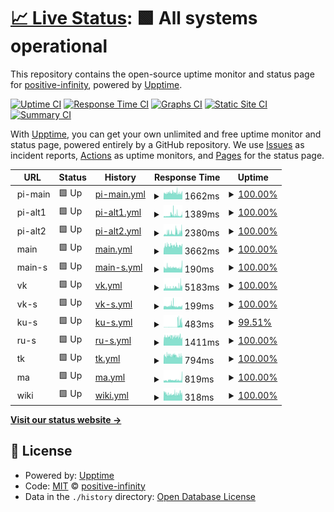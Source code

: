 # [📈 Live Status](https://positive-infinity.github.io/api-status): <!--live status--> **🟩 All systems operational**

This repository contains the open-source uptime monitor and status page for [positive-infinity](https://positive-infinity.github.io/api-status), powered by [Upptime](https://github.com/upptime/upptime).

[![Uptime CI](https://github.com/positive-infinity/api-status/workflows/Uptime%20CI/badge.svg)](https://github.com/positive-infinity/api-status/actions?query=workflow%3A%22Uptime+CI%22)
[![Response Time CI](https://github.com/positive-infinity/api-status/workflows/Response%20Time%20CI/badge.svg)](https://github.com/positive-infinity/api-status/actions?query=workflow%3A%22Response+Time+CI%22)
[![Graphs CI](https://github.com/positive-infinity/api-status/workflows/Graphs%20CI/badge.svg)](https://github.com/positive-infinity/api-status/actions?query=workflow%3A%22Graphs+CI%22)
[![Static Site CI](https://github.com/positive-infinity/api-status/workflows/Static%20Site%20CI/badge.svg)](https://github.com/positive-infinity/api-status/actions?query=workflow%3A%22Static+Site+CI%22)
[![Summary CI](https://github.com/positive-infinity/api-status/workflows/Summary%20CI/badge.svg)](https://github.com/positive-infinity/api-status/actions?query=workflow%3A%22Summary+CI%22)

With [Upptime](https://upptime.js.org), you can get your own unlimited and free uptime monitor and status page, powered entirely by a GitHub repository. We use [Issues](https://github.com/positive-infinity/api-status/issues) as incident reports, [Actions](https://github.com/positive-infinity/api-status/actions) as uptime monitors, and [Pages](https://positive-infinity.github.io/api-status) for the status page.

<!--start: status pages-->
<!-- This summary is generated by Upptime (https://github.com/upptime/upptime) -->
<!-- Do not edit this manually, your changes will be overwritten -->
<!-- prettier-ignore -->
| URL | Status | History | Response Time | Uptime |
| --- | ------ | ------- | ------------- | ------ |
| <img alt="" src="https://icons.duckduckgo.com/ip3/null.ico" height="13"> pi-main | 🟩 Up | [pi-main.yml](https://github.com/positive-infinity/api-status/commits/HEAD/history/pi-main.yml) | <details><summary><img alt="Response time graph" src="./graphs/pi-main/response-time-week.png" height="20"> 1662ms</summary><br><a href="https://positive-infinity.github.io/api-status/history/pi-main"><img alt="Response time 1634" src="https://img.shields.io/endpoint?url=https%3A%2F%2Fraw.githubusercontent.com%2Fpositive-infinity%2Fapi-status%2FHEAD%2Fapi%2Fpi-main%2Fresponse-time.json"></a><br><a href="https://positive-infinity.github.io/api-status/history/pi-main"><img alt="24-hour response time 1315" src="https://img.shields.io/endpoint?url=https%3A%2F%2Fraw.githubusercontent.com%2Fpositive-infinity%2Fapi-status%2FHEAD%2Fapi%2Fpi-main%2Fresponse-time-day.json"></a><br><a href="https://positive-infinity.github.io/api-status/history/pi-main"><img alt="7-day response time 1662" src="https://img.shields.io/endpoint?url=https%3A%2F%2Fraw.githubusercontent.com%2Fpositive-infinity%2Fapi-status%2FHEAD%2Fapi%2Fpi-main%2Fresponse-time-week.json"></a><br><a href="https://positive-infinity.github.io/api-status/history/pi-main"><img alt="30-day response time 1504" src="https://img.shields.io/endpoint?url=https%3A%2F%2Fraw.githubusercontent.com%2Fpositive-infinity%2Fapi-status%2FHEAD%2Fapi%2Fpi-main%2Fresponse-time-month.json"></a><br><a href="https://positive-infinity.github.io/api-status/history/pi-main"><img alt="1-year response time 1610" src="https://img.shields.io/endpoint?url=https%3A%2F%2Fraw.githubusercontent.com%2Fpositive-infinity%2Fapi-status%2FHEAD%2Fapi%2Fpi-main%2Fresponse-time-year.json"></a></details> | <details><summary><a href="https://positive-infinity.github.io/api-status/history/pi-main">100.00%</a></summary><a href="https://positive-infinity.github.io/api-status/history/pi-main"><img alt="All-time uptime 99.84%" src="https://img.shields.io/endpoint?url=https%3A%2F%2Fraw.githubusercontent.com%2Fpositive-infinity%2Fapi-status%2FHEAD%2Fapi%2Fpi-main%2Fuptime.json"></a><br><a href="https://positive-infinity.github.io/api-status/history/pi-main"><img alt="24-hour uptime 100.00%" src="https://img.shields.io/endpoint?url=https%3A%2F%2Fraw.githubusercontent.com%2Fpositive-infinity%2Fapi-status%2FHEAD%2Fapi%2Fpi-main%2Fuptime-day.json"></a><br><a href="https://positive-infinity.github.io/api-status/history/pi-main"><img alt="7-day uptime 100.00%" src="https://img.shields.io/endpoint?url=https%3A%2F%2Fraw.githubusercontent.com%2Fpositive-infinity%2Fapi-status%2FHEAD%2Fapi%2Fpi-main%2Fuptime-week.json"></a><br><a href="https://positive-infinity.github.io/api-status/history/pi-main"><img alt="30-day uptime 100.00%" src="https://img.shields.io/endpoint?url=https%3A%2F%2Fraw.githubusercontent.com%2Fpositive-infinity%2Fapi-status%2FHEAD%2Fapi%2Fpi-main%2Fuptime-month.json"></a><br><a href="https://positive-infinity.github.io/api-status/history/pi-main"><img alt="1-year uptime 99.94%" src="https://img.shields.io/endpoint?url=https%3A%2F%2Fraw.githubusercontent.com%2Fpositive-infinity%2Fapi-status%2FHEAD%2Fapi%2Fpi-main%2Fuptime-year.json"></a></details>
| <img alt="" src="https://icons.duckduckgo.com/ip3/null.ico" height="13"> pi-alt1 | 🟩 Up | [pi-alt1.yml](https://github.com/positive-infinity/api-status/commits/HEAD/history/pi-alt1.yml) | <details><summary><img alt="Response time graph" src="./graphs/pi-alt1/response-time-week.png" height="20"> 1389ms</summary><br><a href="https://positive-infinity.github.io/api-status/history/pi-alt1"><img alt="Response time 1431" src="https://img.shields.io/endpoint?url=https%3A%2F%2Fraw.githubusercontent.com%2Fpositive-infinity%2Fapi-status%2FHEAD%2Fapi%2Fpi-alt1%2Fresponse-time.json"></a><br><a href="https://positive-infinity.github.io/api-status/history/pi-alt1"><img alt="24-hour response time 1385" src="https://img.shields.io/endpoint?url=https%3A%2F%2Fraw.githubusercontent.com%2Fpositive-infinity%2Fapi-status%2FHEAD%2Fapi%2Fpi-alt1%2Fresponse-time-day.json"></a><br><a href="https://positive-infinity.github.io/api-status/history/pi-alt1"><img alt="7-day response time 1389" src="https://img.shields.io/endpoint?url=https%3A%2F%2Fraw.githubusercontent.com%2Fpositive-infinity%2Fapi-status%2FHEAD%2Fapi%2Fpi-alt1%2Fresponse-time-week.json"></a><br><a href="https://positive-infinity.github.io/api-status/history/pi-alt1"><img alt="30-day response time 1441" src="https://img.shields.io/endpoint?url=https%3A%2F%2Fraw.githubusercontent.com%2Fpositive-infinity%2Fapi-status%2FHEAD%2Fapi%2Fpi-alt1%2Fresponse-time-month.json"></a><br><a href="https://positive-infinity.github.io/api-status/history/pi-alt1"><img alt="1-year response time 1437" src="https://img.shields.io/endpoint?url=https%3A%2F%2Fraw.githubusercontent.com%2Fpositive-infinity%2Fapi-status%2FHEAD%2Fapi%2Fpi-alt1%2Fresponse-time-year.json"></a></details> | <details><summary><a href="https://positive-infinity.github.io/api-status/history/pi-alt1">100.00%</a></summary><a href="https://positive-infinity.github.io/api-status/history/pi-alt1"><img alt="All-time uptime 99.35%" src="https://img.shields.io/endpoint?url=https%3A%2F%2Fraw.githubusercontent.com%2Fpositive-infinity%2Fapi-status%2FHEAD%2Fapi%2Fpi-alt1%2Fuptime.json"></a><br><a href="https://positive-infinity.github.io/api-status/history/pi-alt1"><img alt="24-hour uptime 100.00%" src="https://img.shields.io/endpoint?url=https%3A%2F%2Fraw.githubusercontent.com%2Fpositive-infinity%2Fapi-status%2FHEAD%2Fapi%2Fpi-alt1%2Fuptime-day.json"></a><br><a href="https://positive-infinity.github.io/api-status/history/pi-alt1"><img alt="7-day uptime 100.00%" src="https://img.shields.io/endpoint?url=https%3A%2F%2Fraw.githubusercontent.com%2Fpositive-infinity%2Fapi-status%2FHEAD%2Fapi%2Fpi-alt1%2Fuptime-week.json"></a><br><a href="https://positive-infinity.github.io/api-status/history/pi-alt1"><img alt="30-day uptime 100.00%" src="https://img.shields.io/endpoint?url=https%3A%2F%2Fraw.githubusercontent.com%2Fpositive-infinity%2Fapi-status%2FHEAD%2Fapi%2Fpi-alt1%2Fuptime-month.json"></a><br><a href="https://positive-infinity.github.io/api-status/history/pi-alt1"><img alt="1-year uptime 100.00%" src="https://img.shields.io/endpoint?url=https%3A%2F%2Fraw.githubusercontent.com%2Fpositive-infinity%2Fapi-status%2FHEAD%2Fapi%2Fpi-alt1%2Fuptime-year.json"></a></details>
| <img alt="" src="https://icons.duckduckgo.com/ip3/null.ico" height="13"> pi-alt2 | 🟩 Up | [pi-alt2.yml](https://github.com/positive-infinity/api-status/commits/HEAD/history/pi-alt2.yml) | <details><summary><img alt="Response time graph" src="./graphs/pi-alt2/response-time-week.png" height="20"> 2380ms</summary><br><a href="https://positive-infinity.github.io/api-status/history/pi-alt2"><img alt="Response time 1739" src="https://img.shields.io/endpoint?url=https%3A%2F%2Fraw.githubusercontent.com%2Fpositive-infinity%2Fapi-status%2FHEAD%2Fapi%2Fpi-alt2%2Fresponse-time.json"></a><br><a href="https://positive-infinity.github.io/api-status/history/pi-alt2"><img alt="24-hour response time 2059" src="https://img.shields.io/endpoint?url=https%3A%2F%2Fraw.githubusercontent.com%2Fpositive-infinity%2Fapi-status%2FHEAD%2Fapi%2Fpi-alt2%2Fresponse-time-day.json"></a><br><a href="https://positive-infinity.github.io/api-status/history/pi-alt2"><img alt="7-day response time 2380" src="https://img.shields.io/endpoint?url=https%3A%2F%2Fraw.githubusercontent.com%2Fpositive-infinity%2Fapi-status%2FHEAD%2Fapi%2Fpi-alt2%2Fresponse-time-week.json"></a><br><a href="https://positive-infinity.github.io/api-status/history/pi-alt2"><img alt="30-day response time 2353" src="https://img.shields.io/endpoint?url=https%3A%2F%2Fraw.githubusercontent.com%2Fpositive-infinity%2Fapi-status%2FHEAD%2Fapi%2Fpi-alt2%2Fresponse-time-month.json"></a><br><a href="https://positive-infinity.github.io/api-status/history/pi-alt2"><img alt="1-year response time 1740" src="https://img.shields.io/endpoint?url=https%3A%2F%2Fraw.githubusercontent.com%2Fpositive-infinity%2Fapi-status%2FHEAD%2Fapi%2Fpi-alt2%2Fresponse-time-year.json"></a></details> | <details><summary><a href="https://positive-infinity.github.io/api-status/history/pi-alt2">100.00%</a></summary><a href="https://positive-infinity.github.io/api-status/history/pi-alt2"><img alt="All-time uptime 99.89%" src="https://img.shields.io/endpoint?url=https%3A%2F%2Fraw.githubusercontent.com%2Fpositive-infinity%2Fapi-status%2FHEAD%2Fapi%2Fpi-alt2%2Fuptime.json"></a><br><a href="https://positive-infinity.github.io/api-status/history/pi-alt2"><img alt="24-hour uptime 100.00%" src="https://img.shields.io/endpoint?url=https%3A%2F%2Fraw.githubusercontent.com%2Fpositive-infinity%2Fapi-status%2FHEAD%2Fapi%2Fpi-alt2%2Fuptime-day.json"></a><br><a href="https://positive-infinity.github.io/api-status/history/pi-alt2"><img alt="7-day uptime 100.00%" src="https://img.shields.io/endpoint?url=https%3A%2F%2Fraw.githubusercontent.com%2Fpositive-infinity%2Fapi-status%2FHEAD%2Fapi%2Fpi-alt2%2Fuptime-week.json"></a><br><a href="https://positive-infinity.github.io/api-status/history/pi-alt2"><img alt="30-day uptime 100.00%" src="https://img.shields.io/endpoint?url=https%3A%2F%2Fraw.githubusercontent.com%2Fpositive-infinity%2Fapi-status%2FHEAD%2Fapi%2Fpi-alt2%2Fuptime-month.json"></a><br><a href="https://positive-infinity.github.io/api-status/history/pi-alt2"><img alt="1-year uptime 99.99%" src="https://img.shields.io/endpoint?url=https%3A%2F%2Fraw.githubusercontent.com%2Fpositive-infinity%2Fapi-status%2FHEAD%2Fapi%2Fpi-alt2%2Fuptime-year.json"></a></details>
| <img alt="" src="https://icons.duckduckgo.com/ip3/null.ico" height="13"> main | 🟩 Up | [main.yml](https://github.com/positive-infinity/api-status/commits/HEAD/history/main.yml) | <details><summary><img alt="Response time graph" src="./graphs/main/response-time-week.png" height="20"> 3662ms</summary><br><a href="https://positive-infinity.github.io/api-status/history/main"><img alt="Response time 2667" src="https://img.shields.io/endpoint?url=https%3A%2F%2Fraw.githubusercontent.com%2Fpositive-infinity%2Fapi-status%2FHEAD%2Fapi%2Fmain%2Fresponse-time.json"></a><br><a href="https://positive-infinity.github.io/api-status/history/main"><img alt="24-hour response time 3962" src="https://img.shields.io/endpoint?url=https%3A%2F%2Fraw.githubusercontent.com%2Fpositive-infinity%2Fapi-status%2FHEAD%2Fapi%2Fmain%2Fresponse-time-day.json"></a><br><a href="https://positive-infinity.github.io/api-status/history/main"><img alt="7-day response time 3662" src="https://img.shields.io/endpoint?url=https%3A%2F%2Fraw.githubusercontent.com%2Fpositive-infinity%2Fapi-status%2FHEAD%2Fapi%2Fmain%2Fresponse-time-week.json"></a><br><a href="https://positive-infinity.github.io/api-status/history/main"><img alt="30-day response time 3474" src="https://img.shields.io/endpoint?url=https%3A%2F%2Fraw.githubusercontent.com%2Fpositive-infinity%2Fapi-status%2FHEAD%2Fapi%2Fmain%2Fresponse-time-month.json"></a><br><a href="https://positive-infinity.github.io/api-status/history/main"><img alt="1-year response time 2672" src="https://img.shields.io/endpoint?url=https%3A%2F%2Fraw.githubusercontent.com%2Fpositive-infinity%2Fapi-status%2FHEAD%2Fapi%2Fmain%2Fresponse-time-year.json"></a></details> | <details><summary><a href="https://positive-infinity.github.io/api-status/history/main">100.00%</a></summary><a href="https://positive-infinity.github.io/api-status/history/main"><img alt="All-time uptime 99.67%" src="https://img.shields.io/endpoint?url=https%3A%2F%2Fraw.githubusercontent.com%2Fpositive-infinity%2Fapi-status%2FHEAD%2Fapi%2Fmain%2Fuptime.json"></a><br><a href="https://positive-infinity.github.io/api-status/history/main"><img alt="24-hour uptime 100.00%" src="https://img.shields.io/endpoint?url=https%3A%2F%2Fraw.githubusercontent.com%2Fpositive-infinity%2Fapi-status%2FHEAD%2Fapi%2Fmain%2Fuptime-day.json"></a><br><a href="https://positive-infinity.github.io/api-status/history/main"><img alt="7-day uptime 100.00%" src="https://img.shields.io/endpoint?url=https%3A%2F%2Fraw.githubusercontent.com%2Fpositive-infinity%2Fapi-status%2FHEAD%2Fapi%2Fmain%2Fuptime-week.json"></a><br><a href="https://positive-infinity.github.io/api-status/history/main"><img alt="30-day uptime 100.00%" src="https://img.shields.io/endpoint?url=https%3A%2F%2Fraw.githubusercontent.com%2Fpositive-infinity%2Fapi-status%2FHEAD%2Fapi%2Fmain%2Fuptime-month.json"></a><br><a href="https://positive-infinity.github.io/api-status/history/main"><img alt="1-year uptime 99.94%" src="https://img.shields.io/endpoint?url=https%3A%2F%2Fraw.githubusercontent.com%2Fpositive-infinity%2Fapi-status%2FHEAD%2Fapi%2Fmain%2Fuptime-year.json"></a></details>
| <img alt="" src="https://icons.duckduckgo.com/ip3/null.ico" height="13"> main-s | 🟩 Up | [main-s.yml](https://github.com/positive-infinity/api-status/commits/HEAD/history/main-s.yml) | <details><summary><img alt="Response time graph" src="./graphs/main-s/response-time-week.png" height="20"> 190ms</summary><br><a href="https://positive-infinity.github.io/api-status/history/main-s"><img alt="Response time 180" src="https://img.shields.io/endpoint?url=https%3A%2F%2Fraw.githubusercontent.com%2Fpositive-infinity%2Fapi-status%2FHEAD%2Fapi%2Fmain-s%2Fresponse-time.json"></a><br><a href="https://positive-infinity.github.io/api-status/history/main-s"><img alt="24-hour response time 137" src="https://img.shields.io/endpoint?url=https%3A%2F%2Fraw.githubusercontent.com%2Fpositive-infinity%2Fapi-status%2FHEAD%2Fapi%2Fmain-s%2Fresponse-time-day.json"></a><br><a href="https://positive-infinity.github.io/api-status/history/main-s"><img alt="7-day response time 190" src="https://img.shields.io/endpoint?url=https%3A%2F%2Fraw.githubusercontent.com%2Fpositive-infinity%2Fapi-status%2FHEAD%2Fapi%2Fmain-s%2Fresponse-time-week.json"></a><br><a href="https://positive-infinity.github.io/api-status/history/main-s"><img alt="30-day response time 158" src="https://img.shields.io/endpoint?url=https%3A%2F%2Fraw.githubusercontent.com%2Fpositive-infinity%2Fapi-status%2FHEAD%2Fapi%2Fmain-s%2Fresponse-time-month.json"></a><br><a href="https://positive-infinity.github.io/api-status/history/main-s"><img alt="1-year response time 146" src="https://img.shields.io/endpoint?url=https%3A%2F%2Fraw.githubusercontent.com%2Fpositive-infinity%2Fapi-status%2FHEAD%2Fapi%2Fmain-s%2Fresponse-time-year.json"></a></details> | <details><summary><a href="https://positive-infinity.github.io/api-status/history/main-s">100.00%</a></summary><a href="https://positive-infinity.github.io/api-status/history/main-s"><img alt="All-time uptime 99.92%" src="https://img.shields.io/endpoint?url=https%3A%2F%2Fraw.githubusercontent.com%2Fpositive-infinity%2Fapi-status%2FHEAD%2Fapi%2Fmain-s%2Fuptime.json"></a><br><a href="https://positive-infinity.github.io/api-status/history/main-s"><img alt="24-hour uptime 100.00%" src="https://img.shields.io/endpoint?url=https%3A%2F%2Fraw.githubusercontent.com%2Fpositive-infinity%2Fapi-status%2FHEAD%2Fapi%2Fmain-s%2Fuptime-day.json"></a><br><a href="https://positive-infinity.github.io/api-status/history/main-s"><img alt="7-day uptime 100.00%" src="https://img.shields.io/endpoint?url=https%3A%2F%2Fraw.githubusercontent.com%2Fpositive-infinity%2Fapi-status%2FHEAD%2Fapi%2Fmain-s%2Fuptime-week.json"></a><br><a href="https://positive-infinity.github.io/api-status/history/main-s"><img alt="30-day uptime 100.00%" src="https://img.shields.io/endpoint?url=https%3A%2F%2Fraw.githubusercontent.com%2Fpositive-infinity%2Fapi-status%2FHEAD%2Fapi%2Fmain-s%2Fuptime-month.json"></a><br><a href="https://positive-infinity.github.io/api-status/history/main-s"><img alt="1-year uptime 99.93%" src="https://img.shields.io/endpoint?url=https%3A%2F%2Fraw.githubusercontent.com%2Fpositive-infinity%2Fapi-status%2FHEAD%2Fapi%2Fmain-s%2Fuptime-year.json"></a></details>
| <img alt="" src="https://icons.duckduckgo.com/ip3/null.ico" height="13"> vk | 🟩 Up | [vk.yml](https://github.com/positive-infinity/api-status/commits/HEAD/history/vk.yml) | <details><summary><img alt="Response time graph" src="./graphs/vk/response-time-week.png" height="20"> 5183ms</summary><br><a href="https://positive-infinity.github.io/api-status/history/vk"><img alt="Response time 5260" src="https://img.shields.io/endpoint?url=https%3A%2F%2Fraw.githubusercontent.com%2Fpositive-infinity%2Fapi-status%2FHEAD%2Fapi%2Fvk%2Fresponse-time.json"></a><br><a href="https://positive-infinity.github.io/api-status/history/vk"><img alt="24-hour response time 5228" src="https://img.shields.io/endpoint?url=https%3A%2F%2Fraw.githubusercontent.com%2Fpositive-infinity%2Fapi-status%2FHEAD%2Fapi%2Fvk%2Fresponse-time-day.json"></a><br><a href="https://positive-infinity.github.io/api-status/history/vk"><img alt="7-day response time 5183" src="https://img.shields.io/endpoint?url=https%3A%2F%2Fraw.githubusercontent.com%2Fpositive-infinity%2Fapi-status%2FHEAD%2Fapi%2Fvk%2Fresponse-time-week.json"></a><br><a href="https://positive-infinity.github.io/api-status/history/vk"><img alt="30-day response time 5197" src="https://img.shields.io/endpoint?url=https%3A%2F%2Fraw.githubusercontent.com%2Fpositive-infinity%2Fapi-status%2FHEAD%2Fapi%2Fvk%2Fresponse-time-month.json"></a><br><a href="https://positive-infinity.github.io/api-status/history/vk"><img alt="1-year response time 5277" src="https://img.shields.io/endpoint?url=https%3A%2F%2Fraw.githubusercontent.com%2Fpositive-infinity%2Fapi-status%2FHEAD%2Fapi%2Fvk%2Fresponse-time-year.json"></a></details> | <details><summary><a href="https://positive-infinity.github.io/api-status/history/vk">100.00%</a></summary><a href="https://positive-infinity.github.io/api-status/history/vk"><img alt="All-time uptime 99.84%" src="https://img.shields.io/endpoint?url=https%3A%2F%2Fraw.githubusercontent.com%2Fpositive-infinity%2Fapi-status%2FHEAD%2Fapi%2Fvk%2Fuptime.json"></a><br><a href="https://positive-infinity.github.io/api-status/history/vk"><img alt="24-hour uptime 100.00%" src="https://img.shields.io/endpoint?url=https%3A%2F%2Fraw.githubusercontent.com%2Fpositive-infinity%2Fapi-status%2FHEAD%2Fapi%2Fvk%2Fuptime-day.json"></a><br><a href="https://positive-infinity.github.io/api-status/history/vk"><img alt="7-day uptime 100.00%" src="https://img.shields.io/endpoint?url=https%3A%2F%2Fraw.githubusercontent.com%2Fpositive-infinity%2Fapi-status%2FHEAD%2Fapi%2Fvk%2Fuptime-week.json"></a><br><a href="https://positive-infinity.github.io/api-status/history/vk"><img alt="30-day uptime 100.00%" src="https://img.shields.io/endpoint?url=https%3A%2F%2Fraw.githubusercontent.com%2Fpositive-infinity%2Fapi-status%2FHEAD%2Fapi%2Fvk%2Fuptime-month.json"></a><br><a href="https://positive-infinity.github.io/api-status/history/vk"><img alt="1-year uptime 100.00%" src="https://img.shields.io/endpoint?url=https%3A%2F%2Fraw.githubusercontent.com%2Fpositive-infinity%2Fapi-status%2FHEAD%2Fapi%2Fvk%2Fuptime-year.json"></a></details>
| <img alt="" src="https://icons.duckduckgo.com/ip3/null.ico" height="13"> vk-s | 🟩 Up | [vk-s.yml](https://github.com/positive-infinity/api-status/commits/HEAD/history/vk-s.yml) | <details><summary><img alt="Response time graph" src="./graphs/vk-s/response-time-week.png" height="20"> 199ms</summary><br><a href="https://positive-infinity.github.io/api-status/history/vk-s"><img alt="Response time 188" src="https://img.shields.io/endpoint?url=https%3A%2F%2Fraw.githubusercontent.com%2Fpositive-infinity%2Fapi-status%2FHEAD%2Fapi%2Fvk-s%2Fresponse-time.json"></a><br><a href="https://positive-infinity.github.io/api-status/history/vk-s"><img alt="24-hour response time 188" src="https://img.shields.io/endpoint?url=https%3A%2F%2Fraw.githubusercontent.com%2Fpositive-infinity%2Fapi-status%2FHEAD%2Fapi%2Fvk-s%2Fresponse-time-day.json"></a><br><a href="https://positive-infinity.github.io/api-status/history/vk-s"><img alt="7-day response time 199" src="https://img.shields.io/endpoint?url=https%3A%2F%2Fraw.githubusercontent.com%2Fpositive-infinity%2Fapi-status%2FHEAD%2Fapi%2Fvk-s%2Fresponse-time-week.json"></a><br><a href="https://positive-infinity.github.io/api-status/history/vk-s"><img alt="30-day response time 196" src="https://img.shields.io/endpoint?url=https%3A%2F%2Fraw.githubusercontent.com%2Fpositive-infinity%2Fapi-status%2FHEAD%2Fapi%2Fvk-s%2Fresponse-time-month.json"></a><br><a href="https://positive-infinity.github.io/api-status/history/vk-s"><img alt="1-year response time 189" src="https://img.shields.io/endpoint?url=https%3A%2F%2Fraw.githubusercontent.com%2Fpositive-infinity%2Fapi-status%2FHEAD%2Fapi%2Fvk-s%2Fresponse-time-year.json"></a></details> | <details><summary><a href="https://positive-infinity.github.io/api-status/history/vk-s">100.00%</a></summary><a href="https://positive-infinity.github.io/api-status/history/vk-s"><img alt="All-time uptime 99.84%" src="https://img.shields.io/endpoint?url=https%3A%2F%2Fraw.githubusercontent.com%2Fpositive-infinity%2Fapi-status%2FHEAD%2Fapi%2Fvk-s%2Fuptime.json"></a><br><a href="https://positive-infinity.github.io/api-status/history/vk-s"><img alt="24-hour uptime 100.00%" src="https://img.shields.io/endpoint?url=https%3A%2F%2Fraw.githubusercontent.com%2Fpositive-infinity%2Fapi-status%2FHEAD%2Fapi%2Fvk-s%2Fuptime-day.json"></a><br><a href="https://positive-infinity.github.io/api-status/history/vk-s"><img alt="7-day uptime 100.00%" src="https://img.shields.io/endpoint?url=https%3A%2F%2Fraw.githubusercontent.com%2Fpositive-infinity%2Fapi-status%2FHEAD%2Fapi%2Fvk-s%2Fuptime-week.json"></a><br><a href="https://positive-infinity.github.io/api-status/history/vk-s"><img alt="30-day uptime 100.00%" src="https://img.shields.io/endpoint?url=https%3A%2F%2Fraw.githubusercontent.com%2Fpositive-infinity%2Fapi-status%2FHEAD%2Fapi%2Fvk-s%2Fuptime-month.json"></a><br><a href="https://positive-infinity.github.io/api-status/history/vk-s"><img alt="1-year uptime 100.00%" src="https://img.shields.io/endpoint?url=https%3A%2F%2Fraw.githubusercontent.com%2Fpositive-infinity%2Fapi-status%2FHEAD%2Fapi%2Fvk-s%2Fuptime-year.json"></a></details>
| <img alt="" src="https://icons.duckduckgo.com/ip3/null.ico" height="13"> ku-s | 🟩 Up | [ku-s.yml](https://github.com/positive-infinity/api-status/commits/HEAD/history/ku-s.yml) | <details><summary><img alt="Response time graph" src="./graphs/ku-s/response-time-week.png" height="20"> 483ms</summary><br><a href="https://positive-infinity.github.io/api-status/history/ku-s"><img alt="Response time 360" src="https://img.shields.io/endpoint?url=https%3A%2F%2Fraw.githubusercontent.com%2Fpositive-infinity%2Fapi-status%2FHEAD%2Fapi%2Fku-s%2Fresponse-time.json"></a><br><a href="https://positive-infinity.github.io/api-status/history/ku-s"><img alt="24-hour response time 1798" src="https://img.shields.io/endpoint?url=https%3A%2F%2Fraw.githubusercontent.com%2Fpositive-infinity%2Fapi-status%2FHEAD%2Fapi%2Fku-s%2Fresponse-time-day.json"></a><br><a href="https://positive-infinity.github.io/api-status/history/ku-s"><img alt="7-day response time 483" src="https://img.shields.io/endpoint?url=https%3A%2F%2Fraw.githubusercontent.com%2Fpositive-infinity%2Fapi-status%2FHEAD%2Fapi%2Fku-s%2Fresponse-time-week.json"></a><br><a href="https://positive-infinity.github.io/api-status/history/ku-s"><img alt="30-day response time 345" src="https://img.shields.io/endpoint?url=https%3A%2F%2Fraw.githubusercontent.com%2Fpositive-infinity%2Fapi-status%2FHEAD%2Fapi%2Fku-s%2Fresponse-time-month.json"></a><br><a href="https://positive-infinity.github.io/api-status/history/ku-s"><img alt="1-year response time 328" src="https://img.shields.io/endpoint?url=https%3A%2F%2Fraw.githubusercontent.com%2Fpositive-infinity%2Fapi-status%2FHEAD%2Fapi%2Fku-s%2Fresponse-time-year.json"></a></details> | <details><summary><a href="https://positive-infinity.github.io/api-status/history/ku-s">99.51%</a></summary><a href="https://positive-infinity.github.io/api-status/history/ku-s"><img alt="All-time uptime 99.53%" src="https://img.shields.io/endpoint?url=https%3A%2F%2Fraw.githubusercontent.com%2Fpositive-infinity%2Fapi-status%2FHEAD%2Fapi%2Fku-s%2Fuptime.json"></a><br><a href="https://positive-infinity.github.io/api-status/history/ku-s"><img alt="24-hour uptime 96.54%" src="https://img.shields.io/endpoint?url=https%3A%2F%2Fraw.githubusercontent.com%2Fpositive-infinity%2Fapi-status%2FHEAD%2Fapi%2Fku-s%2Fuptime-day.json"></a><br><a href="https://positive-infinity.github.io/api-status/history/ku-s"><img alt="7-day uptime 99.51%" src="https://img.shields.io/endpoint?url=https%3A%2F%2Fraw.githubusercontent.com%2Fpositive-infinity%2Fapi-status%2FHEAD%2Fapi%2Fku-s%2Fuptime-week.json"></a><br><a href="https://positive-infinity.github.io/api-status/history/ku-s"><img alt="30-day uptime 99.77%" src="https://img.shields.io/endpoint?url=https%3A%2F%2Fraw.githubusercontent.com%2Fpositive-infinity%2Fapi-status%2FHEAD%2Fapi%2Fku-s%2Fuptime-month.json"></a><br><a href="https://positive-infinity.github.io/api-status/history/ku-s"><img alt="1-year uptime 99.76%" src="https://img.shields.io/endpoint?url=https%3A%2F%2Fraw.githubusercontent.com%2Fpositive-infinity%2Fapi-status%2FHEAD%2Fapi%2Fku-s%2Fuptime-year.json"></a></details>
| <img alt="" src="https://icons.duckduckgo.com/ip3/null.ico" height="13"> ru-s | 🟩 Up | [ru-s.yml](https://github.com/positive-infinity/api-status/commits/HEAD/history/ru-s.yml) | <details><summary><img alt="Response time graph" src="./graphs/ru-s/response-time-week.png" height="20"> 1411ms</summary><br><a href="https://positive-infinity.github.io/api-status/history/ru-s"><img alt="Response time 1364" src="https://img.shields.io/endpoint?url=https%3A%2F%2Fraw.githubusercontent.com%2Fpositive-infinity%2Fapi-status%2FHEAD%2Fapi%2Fru-s%2Fresponse-time.json"></a><br><a href="https://positive-infinity.github.io/api-status/history/ru-s"><img alt="24-hour response time 1385" src="https://img.shields.io/endpoint?url=https%3A%2F%2Fraw.githubusercontent.com%2Fpositive-infinity%2Fapi-status%2FHEAD%2Fapi%2Fru-s%2Fresponse-time-day.json"></a><br><a href="https://positive-infinity.github.io/api-status/history/ru-s"><img alt="7-day response time 1411" src="https://img.shields.io/endpoint?url=https%3A%2F%2Fraw.githubusercontent.com%2Fpositive-infinity%2Fapi-status%2FHEAD%2Fapi%2Fru-s%2Fresponse-time-week.json"></a><br><a href="https://positive-infinity.github.io/api-status/history/ru-s"><img alt="30-day response time 1325" src="https://img.shields.io/endpoint?url=https%3A%2F%2Fraw.githubusercontent.com%2Fpositive-infinity%2Fapi-status%2FHEAD%2Fapi%2Fru-s%2Fresponse-time-month.json"></a><br><a href="https://positive-infinity.github.io/api-status/history/ru-s"><img alt="1-year response time 1361" src="https://img.shields.io/endpoint?url=https%3A%2F%2Fraw.githubusercontent.com%2Fpositive-infinity%2Fapi-status%2FHEAD%2Fapi%2Fru-s%2Fresponse-time-year.json"></a></details> | <details><summary><a href="https://positive-infinity.github.io/api-status/history/ru-s">100.00%</a></summary><a href="https://positive-infinity.github.io/api-status/history/ru-s"><img alt="All-time uptime 100.00%" src="https://img.shields.io/endpoint?url=https%3A%2F%2Fraw.githubusercontent.com%2Fpositive-infinity%2Fapi-status%2FHEAD%2Fapi%2Fru-s%2Fuptime.json"></a><br><a href="https://positive-infinity.github.io/api-status/history/ru-s"><img alt="24-hour uptime 100.00%" src="https://img.shields.io/endpoint?url=https%3A%2F%2Fraw.githubusercontent.com%2Fpositive-infinity%2Fapi-status%2FHEAD%2Fapi%2Fru-s%2Fuptime-day.json"></a><br><a href="https://positive-infinity.github.io/api-status/history/ru-s"><img alt="7-day uptime 100.00%" src="https://img.shields.io/endpoint?url=https%3A%2F%2Fraw.githubusercontent.com%2Fpositive-infinity%2Fapi-status%2FHEAD%2Fapi%2Fru-s%2Fuptime-week.json"></a><br><a href="https://positive-infinity.github.io/api-status/history/ru-s"><img alt="30-day uptime 100.00%" src="https://img.shields.io/endpoint?url=https%3A%2F%2Fraw.githubusercontent.com%2Fpositive-infinity%2Fapi-status%2FHEAD%2Fapi%2Fru-s%2Fuptime-month.json"></a><br><a href="https://positive-infinity.github.io/api-status/history/ru-s"><img alt="1-year uptime 100.00%" src="https://img.shields.io/endpoint?url=https%3A%2F%2Fraw.githubusercontent.com%2Fpositive-infinity%2Fapi-status%2FHEAD%2Fapi%2Fru-s%2Fuptime-year.json"></a></details>
| <img alt="" src="https://icons.duckduckgo.com/ip3/null.ico" height="13"> tk | 🟩 Up | [tk.yml](https://github.com/positive-infinity/api-status/commits/HEAD/history/tk.yml) | <details><summary><img alt="Response time graph" src="./graphs/tk/response-time-week.png" height="20"> 794ms</summary><br><a href="https://positive-infinity.github.io/api-status/history/tk"><img alt="Response time 747" src="https://img.shields.io/endpoint?url=https%3A%2F%2Fraw.githubusercontent.com%2Fpositive-infinity%2Fapi-status%2FHEAD%2Fapi%2Ftk%2Fresponse-time.json"></a><br><a href="https://positive-infinity.github.io/api-status/history/tk"><img alt="24-hour response time 765" src="https://img.shields.io/endpoint?url=https%3A%2F%2Fraw.githubusercontent.com%2Fpositive-infinity%2Fapi-status%2FHEAD%2Fapi%2Ftk%2Fresponse-time-day.json"></a><br><a href="https://positive-infinity.github.io/api-status/history/tk"><img alt="7-day response time 794" src="https://img.shields.io/endpoint?url=https%3A%2F%2Fraw.githubusercontent.com%2Fpositive-infinity%2Fapi-status%2FHEAD%2Fapi%2Ftk%2Fresponse-time-week.json"></a><br><a href="https://positive-infinity.github.io/api-status/history/tk"><img alt="30-day response time 756" src="https://img.shields.io/endpoint?url=https%3A%2F%2Fraw.githubusercontent.com%2Fpositive-infinity%2Fapi-status%2FHEAD%2Fapi%2Ftk%2Fresponse-time-month.json"></a><br><a href="https://positive-infinity.github.io/api-status/history/tk"><img alt="1-year response time 745" src="https://img.shields.io/endpoint?url=https%3A%2F%2Fraw.githubusercontent.com%2Fpositive-infinity%2Fapi-status%2FHEAD%2Fapi%2Ftk%2Fresponse-time-year.json"></a></details> | <details><summary><a href="https://positive-infinity.github.io/api-status/history/tk">100.00%</a></summary><a href="https://positive-infinity.github.io/api-status/history/tk"><img alt="All-time uptime 100.00%" src="https://img.shields.io/endpoint?url=https%3A%2F%2Fraw.githubusercontent.com%2Fpositive-infinity%2Fapi-status%2FHEAD%2Fapi%2Ftk%2Fuptime.json"></a><br><a href="https://positive-infinity.github.io/api-status/history/tk"><img alt="24-hour uptime 100.00%" src="https://img.shields.io/endpoint?url=https%3A%2F%2Fraw.githubusercontent.com%2Fpositive-infinity%2Fapi-status%2FHEAD%2Fapi%2Ftk%2Fuptime-day.json"></a><br><a href="https://positive-infinity.github.io/api-status/history/tk"><img alt="7-day uptime 100.00%" src="https://img.shields.io/endpoint?url=https%3A%2F%2Fraw.githubusercontent.com%2Fpositive-infinity%2Fapi-status%2FHEAD%2Fapi%2Ftk%2Fuptime-week.json"></a><br><a href="https://positive-infinity.github.io/api-status/history/tk"><img alt="30-day uptime 100.00%" src="https://img.shields.io/endpoint?url=https%3A%2F%2Fraw.githubusercontent.com%2Fpositive-infinity%2Fapi-status%2FHEAD%2Fapi%2Ftk%2Fuptime-month.json"></a><br><a href="https://positive-infinity.github.io/api-status/history/tk"><img alt="1-year uptime 100.00%" src="https://img.shields.io/endpoint?url=https%3A%2F%2Fraw.githubusercontent.com%2Fpositive-infinity%2Fapi-status%2FHEAD%2Fapi%2Ftk%2Fuptime-year.json"></a></details>
| <img alt="" src="https://icons.duckduckgo.com/ip3/null.ico" height="13"> ma | 🟩 Up | [ma.yml](https://github.com/positive-infinity/api-status/commits/HEAD/history/ma.yml) | <details><summary><img alt="Response time graph" src="./graphs/ma/response-time-week.png" height="20"> 819ms</summary><br><a href="https://positive-infinity.github.io/api-status/history/ma"><img alt="Response time 597" src="https://img.shields.io/endpoint?url=https%3A%2F%2Fraw.githubusercontent.com%2Fpositive-infinity%2Fapi-status%2FHEAD%2Fapi%2Fma%2Fresponse-time.json"></a><br><a href="https://positive-infinity.github.io/api-status/history/ma"><img alt="24-hour response time 666" src="https://img.shields.io/endpoint?url=https%3A%2F%2Fraw.githubusercontent.com%2Fpositive-infinity%2Fapi-status%2FHEAD%2Fapi%2Fma%2Fresponse-time-day.json"></a><br><a href="https://positive-infinity.github.io/api-status/history/ma"><img alt="7-day response time 819" src="https://img.shields.io/endpoint?url=https%3A%2F%2Fraw.githubusercontent.com%2Fpositive-infinity%2Fapi-status%2FHEAD%2Fapi%2Fma%2Fresponse-time-week.json"></a><br><a href="https://positive-infinity.github.io/api-status/history/ma"><img alt="30-day response time 697" src="https://img.shields.io/endpoint?url=https%3A%2F%2Fraw.githubusercontent.com%2Fpositive-infinity%2Fapi-status%2FHEAD%2Fapi%2Fma%2Fresponse-time-month.json"></a><br><a href="https://positive-infinity.github.io/api-status/history/ma"><img alt="1-year response time 595" src="https://img.shields.io/endpoint?url=https%3A%2F%2Fraw.githubusercontent.com%2Fpositive-infinity%2Fapi-status%2FHEAD%2Fapi%2Fma%2Fresponse-time-year.json"></a></details> | <details><summary><a href="https://positive-infinity.github.io/api-status/history/ma">100.00%</a></summary><a href="https://positive-infinity.github.io/api-status/history/ma"><img alt="All-time uptime 99.98%" src="https://img.shields.io/endpoint?url=https%3A%2F%2Fraw.githubusercontent.com%2Fpositive-infinity%2Fapi-status%2FHEAD%2Fapi%2Fma%2Fuptime.json"></a><br><a href="https://positive-infinity.github.io/api-status/history/ma"><img alt="24-hour uptime 100.00%" src="https://img.shields.io/endpoint?url=https%3A%2F%2Fraw.githubusercontent.com%2Fpositive-infinity%2Fapi-status%2FHEAD%2Fapi%2Fma%2Fuptime-day.json"></a><br><a href="https://positive-infinity.github.io/api-status/history/ma"><img alt="7-day uptime 100.00%" src="https://img.shields.io/endpoint?url=https%3A%2F%2Fraw.githubusercontent.com%2Fpositive-infinity%2Fapi-status%2FHEAD%2Fapi%2Fma%2Fuptime-week.json"></a><br><a href="https://positive-infinity.github.io/api-status/history/ma"><img alt="30-day uptime 100.00%" src="https://img.shields.io/endpoint?url=https%3A%2F%2Fraw.githubusercontent.com%2Fpositive-infinity%2Fapi-status%2FHEAD%2Fapi%2Fma%2Fuptime-month.json"></a><br><a href="https://positive-infinity.github.io/api-status/history/ma"><img alt="1-year uptime 99.98%" src="https://img.shields.io/endpoint?url=https%3A%2F%2Fraw.githubusercontent.com%2Fpositive-infinity%2Fapi-status%2FHEAD%2Fapi%2Fma%2Fuptime-year.json"></a></details>
| <img alt="" src="https://icons.duckduckgo.com/ip3/null.ico" height="13"> wiki | 🟩 Up | [wiki.yml](https://github.com/positive-infinity/api-status/commits/HEAD/history/wiki.yml) | <details><summary><img alt="Response time graph" src="./graphs/wiki/response-time-week.png" height="20"> 318ms</summary><br><a href="https://positive-infinity.github.io/api-status/history/wiki"><img alt="Response time 345" src="https://img.shields.io/endpoint?url=https%3A%2F%2Fraw.githubusercontent.com%2Fpositive-infinity%2Fapi-status%2FHEAD%2Fapi%2Fwiki%2Fresponse-time.json"></a><br><a href="https://positive-infinity.github.io/api-status/history/wiki"><img alt="24-hour response time 387" src="https://img.shields.io/endpoint?url=https%3A%2F%2Fraw.githubusercontent.com%2Fpositive-infinity%2Fapi-status%2FHEAD%2Fapi%2Fwiki%2Fresponse-time-day.json"></a><br><a href="https://positive-infinity.github.io/api-status/history/wiki"><img alt="7-day response time 318" src="https://img.shields.io/endpoint?url=https%3A%2F%2Fraw.githubusercontent.com%2Fpositive-infinity%2Fapi-status%2FHEAD%2Fapi%2Fwiki%2Fresponse-time-week.json"></a><br><a href="https://positive-infinity.github.io/api-status/history/wiki"><img alt="30-day response time 325" src="https://img.shields.io/endpoint?url=https%3A%2F%2Fraw.githubusercontent.com%2Fpositive-infinity%2Fapi-status%2FHEAD%2Fapi%2Fwiki%2Fresponse-time-month.json"></a><br><a href="https://positive-infinity.github.io/api-status/history/wiki"><img alt="1-year response time 344" src="https://img.shields.io/endpoint?url=https%3A%2F%2Fraw.githubusercontent.com%2Fpositive-infinity%2Fapi-status%2FHEAD%2Fapi%2Fwiki%2Fresponse-time-year.json"></a></details> | <details><summary><a href="https://positive-infinity.github.io/api-status/history/wiki">100.00%</a></summary><a href="https://positive-infinity.github.io/api-status/history/wiki"><img alt="All-time uptime 100.00%" src="https://img.shields.io/endpoint?url=https%3A%2F%2Fraw.githubusercontent.com%2Fpositive-infinity%2Fapi-status%2FHEAD%2Fapi%2Fwiki%2Fuptime.json"></a><br><a href="https://positive-infinity.github.io/api-status/history/wiki"><img alt="24-hour uptime 100.00%" src="https://img.shields.io/endpoint?url=https%3A%2F%2Fraw.githubusercontent.com%2Fpositive-infinity%2Fapi-status%2FHEAD%2Fapi%2Fwiki%2Fuptime-day.json"></a><br><a href="https://positive-infinity.github.io/api-status/history/wiki"><img alt="7-day uptime 100.00%" src="https://img.shields.io/endpoint?url=https%3A%2F%2Fraw.githubusercontent.com%2Fpositive-infinity%2Fapi-status%2FHEAD%2Fapi%2Fwiki%2Fuptime-week.json"></a><br><a href="https://positive-infinity.github.io/api-status/history/wiki"><img alt="30-day uptime 100.00%" src="https://img.shields.io/endpoint?url=https%3A%2F%2Fraw.githubusercontent.com%2Fpositive-infinity%2Fapi-status%2FHEAD%2Fapi%2Fwiki%2Fuptime-month.json"></a><br><a href="https://positive-infinity.github.io/api-status/history/wiki"><img alt="1-year uptime 100.00%" src="https://img.shields.io/endpoint?url=https%3A%2F%2Fraw.githubusercontent.com%2Fpositive-infinity%2Fapi-status%2FHEAD%2Fapi%2Fwiki%2Fuptime-year.json"></a></details>

<!--end: status pages-->

[**Visit our status website →**](https://positive-infinity.github.io/api-status)

## 📄 License

- Powered by: [Upptime](https://github.com/upptime/upptime)
- Code: [MIT](./LICENSE) © [positive-infinity](https://positive-infinity.github.io/api-status)
- Data in the `./history` directory: [Open Database License](https://opendatacommons.org/licenses/odbl/1-0/)
